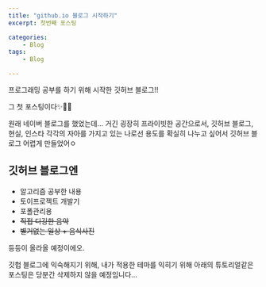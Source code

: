 ```yaml
---
title: "github.io 블로그 시작하기"
excerpt: 첫번째 포스팅

categories:
	- Blog
tags:
	- Blog

---
```


 프로그래밍 공부를 하기 위해 시작한 깃허브 블로그!!

그 첫 포스팅이다✨🎉🎊

원래 네이버 블로그를 했었는데... 거긴 굉장히 프라이빗한 공간으로서, 깃허브 블로그, 현실, 인스타 각각의 자아를 가지고 있는 나로선 용도를 확실히 나누고 싶어서 깃허브 블로그 어렵게 만들었어ㅇ

## 깃허브 블로그엔

- 알고리즘 공부한 내용
- 토이프로젝트 개발기
- 포폴관리용
- ~~직접 디깅한 음악~~
- ~~별거없는 일상 + 음식사진~~

등등이 올라올 예정이에오.

깃헙 블로그에 익숙해지기 위해, 내가 적용한 테마를 익히기 위해 아래의 튜토리얼같은 포스팅은 당분간 삭제하지 않을 예정임니다...